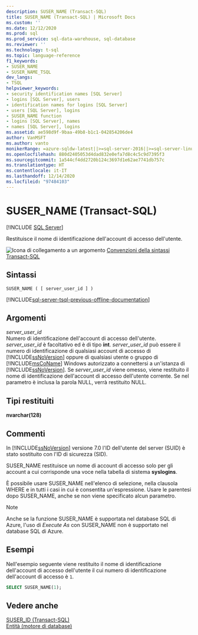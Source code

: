 ```yaml
---
description: SUSER_NAME (Transact-SQL)
title: SUSER_NAME (Transact-SQL) | Microsoft Docs
ms.custom: ''
ms.date: 12/12/2020
ms.prod: sql
ms.prod_service: sql-data-warehouse, sql-database
ms.reviewer: ''
ms.technology: t-sql
ms.topic: language-reference
f1_keywords:
- SUSER_NAME
- SUSER_NAME_TSQL
dev_langs:
- TSQL
helpviewer_keywords:
- security identification names [SQL Server]
- logins [SQL Server], users
- identification names for logins [SQL Server]
- users [SQL Server], logins
- SUSER_NAME function
- logins [SQL Server], names
- names [SQL Server], logins
ms.assetid: ae598d9f-9baa-49b8-b1c1-042854206de4
author: VanMSFT
ms.author: vanto
monikerRange: =azure-sqldw-latest||>=sql-server-2016||>=sql-server-linux-2017||=azuresqldb-mi-current
ms.openlocfilehash: 880d2405053d4dad832e0efa7d8c4c5c9d7395f3
ms.sourcegitcommit: 1a544cf4dd2720b124c3697d1e62ae7741db757c
ms.translationtype: HT
ms.contentlocale: it-IT
ms.lasthandoff: 12/14/2020
ms.locfileid: "97484103"
---
```

# <a name="suser_name-transact-sql"></a>SUSER_NAME (Transact-SQL)
[!INCLUDE [SQL Server](../../includes/applies-to-version/sqlserver.md)]

Restituisce il nome di identificazione dell'account di accesso dell'utente.  
  
![Icona di collegamento a un argomento](../../database-engine/configure-windows/media/topic-link.gif "Icona di collegamento a un argomento") [Convenzioni della sintassi Transact-SQL](../../t-sql/language-elements/transact-sql-syntax-conventions-transact-sql.md)  
  
## <a name="syntax"></a>Sintassi  
  
```syntaxsql
SUSER_NAME ( [ server_user_id ] )   
```  
  
[!INCLUDE[sql-server-tsql-previous-offline-documentation](../../includes/sql-server-tsql-previous-offline-documentation.md)]

## <a name="arguments"></a>Argomenti
_server\_user\_id_  
Numero di identificazione dell'account di accesso dell'utente. _server\_user\_id_ è facoltativo ed è di tipo **int**. _server\_user\_id_ può essere il numero di identificazione di qualsiasi account di accesso di [!INCLUDE[ssNoVersion](../../includes/ssnoversion-md.md)] oppure di qualsiasi utente o gruppo di [!INCLUDE[msCoName](../../includes/msconame-md.md)] Windows autorizzato a connettersi a un'istanza di [!INCLUDE[ssNoVersion](../../includes/ssnoversion-md.md)]. Se _server\_user\_id_ viene omesso, viene restituito il nome di identificazione dell'account di accesso dell'utente corrente. Se nel parametro è inclusa la parola NULL, verrà restituito NULL.  
  
## <a name="return-types"></a>Tipi restituiti  
**nvarchar(128)**  
  
## <a name="remarks"></a>Commenti  
In [!INCLUDE[ssNoVersion](../../includes/ssnoversion-md.md)] versione 7.0 l'ID dell'utente del server (SUID) è stato sostituito con l'ID di sicurezza (SID).  
  
SUSER_NAME restituisce un nome di account di accesso solo per gli account a cui corrisponde una voce nella tabella di sistema **syslogins**.  
  
È possibile usare SUSER_NAME nell'elenco di selezione, nella clausola WHERE e in tutti i casi in cui è consentita un'espressione. Usare le parentesi dopo SUSER_NAME, anche se non viene specificato alcun parametro.  

> [!NOTE]
> Anche se la funzione SUSER_NAME è supportata nel database SQL di Azure, l'uso di *Execute As* con SUSER_NAME non è supportato nel database SQL di Azure. 
  
## <a name="examples"></a>Esempi  
Nell'esempio seguente viene restituito il nome di identificazione dell'account di accesso dell'utente il cui numero di identificazione dell'account di accesso è `1`.  
  
```sql
SELECT SUSER_NAME(1);  
```  
  
## <a name="see-also"></a>Vedere anche  
[SUSER_ID &#40;Transact-SQL&#41;](../../t-sql/functions/suser-id-transact-sql.md)   
[Entità &#40;motore di database&#41;](../../relational-databases/security/authentication-access/principals-database-engine.md)  
  
  
